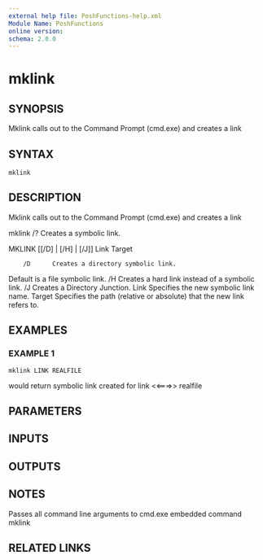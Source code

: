 ```yaml
---
external help file: PoshFunctions-help.xml
Module Name: PoshFunctions
online version:
schema: 2.0.0
---
```


# mklink

## SYNOPSIS
Mklink calls out to the Command Prompt (cmd.exe) and creates a link

## SYNTAX

```
mklink
```

## DESCRIPTION
Mklink calls out to the Command Prompt (cmd.exe) and creates a link

mklink /?
Creates a symbolic link.

MKLINK \[\[/D\] | \[/H\] | \[/J\]\] Link Target

        /D      Creates a directory symbolic link. 
Default is a file
                symbolic link.
        /H      Creates a hard link instead of a symbolic link.
        /J      Creates a Directory Junction.
        Link    Specifies the new symbolic link name.
        Target  Specifies the path (relative or absolute) that the new link
                refers to.

## EXAMPLES

### EXAMPLE 1
```
mklink LINK REALFILE
```

would return
symbolic link created for link \<\<===\>\> realfile

## PARAMETERS

## INPUTS

## OUTPUTS

## NOTES
Passes all command line arguments to cmd.exe embedded command mklink

## RELATED LINKS
